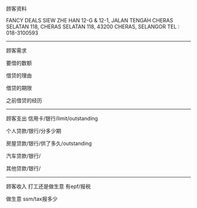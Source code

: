 顾客资料

FANCY DEALS 
SIEW ZHE HAN 12-G & 12-1, JALAN TENGAH CHERAS SELATAN 118, CHERAS SELATAN 118, 43200 CHERAS, SELANGOR TEL : 018-3100593

-----------------
顾客需求


要借的数额

借贷的理由

借贷的期限

之前借贷的经历


--------------
顾客支出
信用卡/银行/limit/outstanding


个人贷款/银行/分多少期

房屋贷款/银行/供了多久/outstanding

汽车贷款/银行/


其他贷款/银行/

-----------
顾客收入
打工还是做生意
有epf/报税

做生意 ssm/tax报多少

